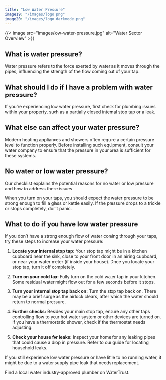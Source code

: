 ```yaml
---
title: "Low Water Pressure"
image19: "/images/logo.png"
image20: "/images/logo-darkmode.png"
---
```


{{< image src="images/low-water-pressure.jpg" alt="Water Sector Overview" >}}
## What is water pressure?

Water pressure refers to the force exerted by water as it moves through the pipes, influencing the strength of the flow coming out of your tap.

## What should I do if I have a problem with water pressure?

If you’re experiencing low water pressure, first check for plumbing issues within your property, such as a partially closed internal stop tap or a leak.

## What else can affect your water pressure?

Modern heating appliances and showers often require a certain pressure level to function properly. Before installing such equipment, consult your water company to ensure that the pressure in your area is sufficient for these systems.

## No water or low water pressure?

Our checklist explains the potential reasons for no water or low pressure and how to address these issues.

When you turn on your taps, you should expect the water pressure to be strong enough to fill a glass or kettle easily. If the pressure drops to a trickle or stops completely, don’t panic.

## What to do if you have low water pressure

If you don’t have a strong enough flow of water coming through your taps, try these steps to increase your water pressure:

1. **Locate your internal stop tap:** Your stop tap might be in a kitchen cupboard near the sink, close to your front door, in an airing cupboard, or near your water meter (if inside your house). Once you locate your stop tap, turn it off completely.

2. **Turn on your cold tap:** Fully turn on the cold water tap in your kitchen. Some residual water might flow out for a few seconds before it stops.

3. **Turn your internal stop tap back on:** Turn the stop tap back on. There may be a brief surge as the airlock clears, after which the water should return to normal pressure.

4. **Further checks:** Besides your main stop tap, ensure any other taps controlling flow to your hot water system or other devices are turned on. If you have a thermostatic shower, check if the thermostat needs adjusting.

5. **Check your house for leaks:** Inspect your home for any leaking pipes that could cause a drop in pressure. Refer to our guide for locating household leaks.

If you still experience low water pressure or have little to no running water, it might be due to a water supply pipe leak that needs replacement.

Find a local water industry-approved plumber on WaterTrust.
